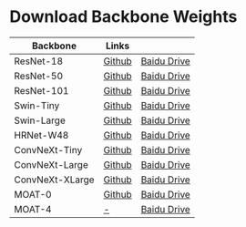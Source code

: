 # Download Backbone Weights


| Backbone | Links ||
|  ----  | ----  | ---- |
| ResNet-18|[Github](https://github.com/edwardyehuang/iSeg/releases/download/0.0.3/resnet18.h5)|[Baidu Drive](https://pan.baidu.com/s/1WZtxrTZuKqlM913QfiWQhg?pwd=vsrj)
| ResNet-50|[Github](https://github.com/edwardyehuang/iSeg/releases/download/0.0.2/resnet50.h5)|[Baidu Drive](https://pan.baidu.com/s/1RKmoZb5sZSb-SslcF7cqww?pwd=5ywi)
| ResNet-101|[Github](https://github.com/edwardyehuang/iSeg/releases/download/0.0.2/resnet101.h5)|[Baidu Drive](https://pan.baidu.com/s/1E2OQtIrHCbCjtQA1zkYzFQ?pwd=h5dv)
| Swin-Tiny|[Github](https://github.com/edwardyehuang/iSeg/releases/download/0.0.3/swin_tiny_224_1k.h5)|[Baidu Drive](https://pan.baidu.com/s/1_kF1TLPtI6e5g-lNxp5yWQ?pwd=tdet)
| Swin-Large|[Github](https://github.com/edwardyehuang/iSeg/releases/download/0.0.3/swin_large_384.h5)|[Baidu Drive](https://pan.baidu.com/s/1nRcbi19ieJmEZuse9_KMvA?pwd=43yt)
| HRNet-W48|[Github](https://github.com/edwardyehuang/iSeg/releases/download/0.0.3/hrnetw48c.h5)|[Baidu Drive](https://pan.baidu.com/s/19lsB6k8XLX6OxaM_MeVPdQ?pwd=4s82)
| ConvNeXt-Tiny|[Github](https://github.com/edwardyehuang/iSeg/releases/download/0.0.3/convnext_tiny.h5)|[Baidu Drive](https://pan.baidu.com/s/1DwEMc4I5iRDKrwZnL-zuFQ?pwd=fagu)
| ConvNeXt-Large|[Github](https://github.com/edwardyehuang/iSeg/releases/download/0.0.3/convnext_large.h5)|[Baidu Drive](https://pan.baidu.com/s/1k2MhezeIgSkhKbdDKq_rwA?pwd=ubuw)
| ConvNeXt-XLarge|[Github](https://github.com/edwardyehuang/iSeg/releases/download/0.0.3/convnext_xlarge.h5)|[Baidu Drive](https://pan.baidu.com/s/13YSjwUFT_cKcVcVQBYYXMw?pwd=n6qg)
| MOAT-0|[Github](https://github.com/edwardyehuang/iSeg/releases/download/0.0.3/moat0_no_pos.h5)|[Baidu Drive](https://pan.baidu.com/s/15RugeCjW8jmk3EXI9FcT4Q?pwd=x4fj)
| MOAT-4|[-]()|[Baidu Drive](https://pan.baidu.com/s/1UvsJbxIO1CZJUwvKUUwsQg?pwd=vjmx)